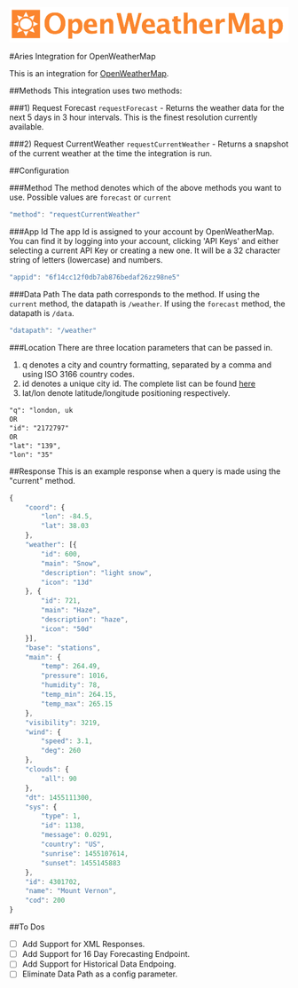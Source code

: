 ![alt text](/img/logo.png "Aries Integration for OpenWeatherMap")

#Aries Integration for OpenWeatherMap

This is an integration for [OpenWeatherMap](http://openweathermap.org).

##Methods
This integration uses two methods:

###1) Request Forecast
`requestForecast` - Returns the weather data for the next 5 days in 3 hour intervals. This is the finest resolution currently available.

###2) Request CurrentWeather
`requestCurrentWeather` - Returns a snapshot of the current weather at the time the integration is run.


##Configuration

###Method
The method denotes which of the above methods you want to use. Possible values are `forecast` or `current`
```javascript
"method": "requestCurrentWeather"
```

###App Id
The app Id is assigned to your account by OpenWeatherMap. You can find it by logging into your account, clicking 'API Keys' and either selecting a current API Key or creating a new one. It will be a 32 character string of letters (lowercase) and numbers.
```javascript
"appid": "6f14cc12f0db7ab876bedaf26zz98ne5"
```

###Data Path
The data path corresponds to the method. If using the `current` method, the datapath is `/weather`. If using the `forecast` method, the datapath is `/data`.
```javascript
"datapath": "/weather"
```

###Location
There are three location parameters that can be passed in.
1) q denotes a city and country formatting, separated by a comma and using ISO 3166 country codes.
2) id denotes a unique city id. The complete list can be found [here](http://bulk.openweathermap.org/sample/)
3) lat/lon denote latitude/longitude positioning respectively.
```
"q": "london, uk
OR
"id": "2172797"
OR
"lat": "139",
"lon": "35"
```

##Response
This is an example response when a query is made using the "current" method.
```javascript
{
    "coord": {
        "lon": -84.5,
        "lat": 38.03
    },
    "weather": [{
        "id": 600,
        "main": "Snow",
        "description": "light snow",
        "icon": "13d"
    }, {
        "id": 721,
        "main": "Haze",
        "description": "haze",
        "icon": "50d"
    }],
    "base": "stations",
    "main": {
        "temp": 264.49,
        "pressure": 1016,
        "humidity": 78,
        "temp_min": 264.15,
        "temp_max": 265.15
    },
    "visibility": 3219,
    "wind": {
        "speed": 3.1,
        "deg": 260
    },
    "clouds": {
        "all": 90
    },
    "dt": 1455111300,
    "sys": {
        "type": 1,
        "id": 1138,
        "message": 0.0291,
        "country": "US",
        "sunrise": 1455107614,
        "sunset": 1455145883
    },
    "id": 4301702,
    "name": "Mount Vernon",
    "cod": 200
}
```

##To Dos
- [ ] Add Support for XML Responses.
- [ ] Add Support for 16 Day Forecasting Endpoint.
- [ ] Add Support for Historical Data Endpoing.
- [ ] Eliminate Data Path as a config parameter.
